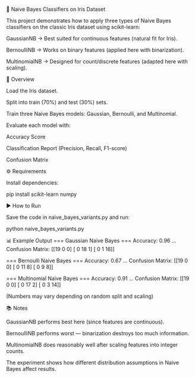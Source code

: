 🧠 Naive Bayes Classifiers on Iris Dataset

This project demonstrates how to apply three types of Naive Bayes classifiers on the classic Iris dataset using scikit-learn:

GaussianNB → Best suited for continuous features (natural fit for Iris).

BernoulliNB → Works on binary features (applied here with binarization).

MultinomialNB → Designed for count/discrete features (adapted here with scaling).

📌 Overview

Load the Iris dataset.

Split into train (70%) and test (30%) sets.

Train three Naive Bayes models: Gaussian, Bernoulli, and Multinomial.

Evaluate each model with:

Accuracy Score

Classification Report (Precision, Recall, F1-score)

Confusion Matrix

⚙️ Requirements

Install dependencies:

pip install scikit-learn numpy

▶️ How to Run

Save the code in naive_bayes_variants.py and run:

python naive_bayes_variants.py

📊 Example Output
=== Gaussian Naive Bayes ===
Accuracy: 0.96
...
Confusion Matrix:
[[19  0  0]
 [ 0 18  1]
 [ 0  1 16]]

=== Bernoulli Naive Bayes ===
Accuracy: 0.67
...
Confusion Matrix:
[[19  0  0]
 [ 0 11  8]
 [ 0  9  8]]

=== Multinomial Naive Bayes ===
Accuracy: 0.91
...
Confusion Matrix:
[[19  0  0]
 [ 0 17  2]
 [ 0  3 14]]


(Numbers may vary depending on random split and scaling)

📚 Notes

GaussianNB performs best here (since features are continuous).

BernoulliNB performs worst — binarization destroys too much information.

MultinomialNB does reasonably well after scaling features into integer counts.

The experiment shows how different distribution assumptions in Naive Bayes affect results.
